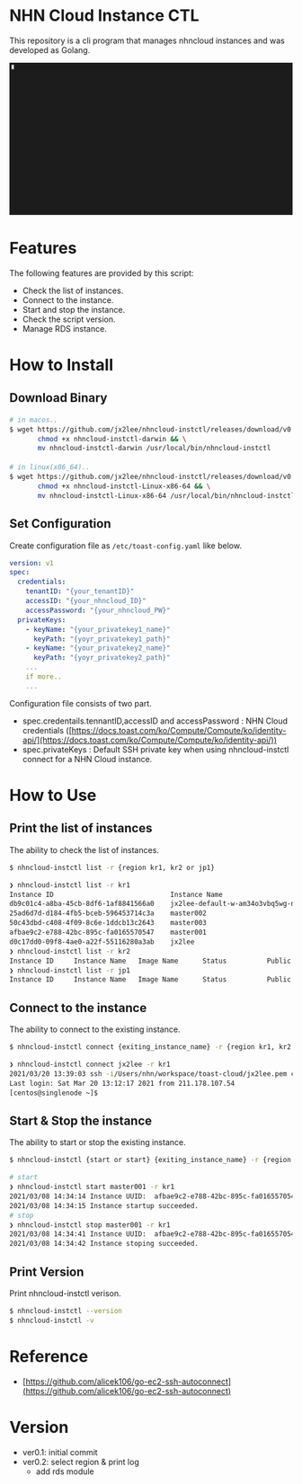 # NHN Cloud Instance CTL

This repository is a cli program that manages nhncloud instances and was developed as Golang.

![](gif/intro.gif)

# Features

The following features are provided by this script:

* Check the list of instances.
* Connect to the instance.
* Start and stop the instance.
* Check the script version.
* Manage RDS instance.

# How to Install

## Download Binary

```bash
# in macos..
$ wget https://github.com/jx2lee/nhncloud-instctl/releases/download/v0.2/nhncloud-instctl-darwin && \
       chmod +x nhncloud-instctl-darwin && \
       mv nhncloud-instctl-darwin /usr/local/bin/nhncloud-instctl

# in linux(x86_64)..
$ wget https://github.com/jx2lee/nhncloud-instctl/releases/download/v0.2/nhncloud-instctl-Linux-x86-64 && \
       chmod +x nhncloud-instctl-Linux-x86-64 && \
       mv nhncloud-instctl-Linux-x86-64 /usr/local/bin/nhncloud-instctl
```

## Set Configuration

Create configuration file as `/etc/toast-config.yaml` like below.
```yaml
version: v1
spec:
  credentials:
    tenantID: "{your_tenantID}"
    accessID: "{your_nhncloud_ID}"
    accessPassword: "{your_nhncloud_PW}"
  privateKeys:
    - keyName: "{your_privatekey1_name}"
      keyPath: "{yoyr_privatekey1_path}"    
    - keyName: "{your_privatekey2_name}"
      keyPath: "{yoyr_privatekey2_path}"
    ...
    if more..
    ...
```

Configuration file consists of two part.
* spec.credentails.tennantID,accessID and accessPassword : NHN Cloud credentials ([https://docs.toast.com/ko/Compute/Compute/ko/identity-api/](https://docs.toast.com/ko/Compute/Compute/ko/identity-api/))
* spec.privateKeys : Default SSH private key when using nhncloud-instctl connect for a NHN Cloud instance.

# How to Use

## Print the list of instances

The ability to check the list of instances.  
```bash
$ nhncloud-instctl list -r {region kr1, kr2 or jp1}
```

```bash
❯ nhncloud-instctl list -r kr1
Instance ID                             Instance Name                           Image Name                              Status          Public IP               Private Key
db9c01c4-a8ba-45cb-8df6-1af8841566a0    jx2lee-default-w-am34o3vbq5wg-node-0    CentOS 7.5 - Container (2020.01.26)     ACTIVE          133.186.217.62          jx2lee.pem
25ad6d7d-d184-4fb5-bceb-596453714c3a    master002                               CentOS 7.5 (2020.12.22)                 SHUTOFF         None                    jx2lee.pem
50c43dbd-c408-4f09-8c6e-1ddcb13c2643    master003                               CentOS 7.5 (2020.12.22)                 SHUTOFF         None                    jx2lee.pem
afbae9c2-e788-42bc-895c-fa0165570547    master001                               CentOS 7.5 (2020.12.22)                 SHUTOFF         133.186.213.49          jx2lee.pem
d0c17dd0-09f8-4ae0-a22f-55116280a3ab    jx2lee                                  CentOS 7.5 (2020.12.22)                 ACTIVE          133.186.241.218         jx2lee.pem
❯ nhncloud-instctl list -r kr2
Instance ID     Instance Name   Image Name      Status          Public IP       Private Key
❯ nhncloud-instctl list -r jp1
Instance ID     Instance Name   Image Name      Status          Public IP       Private Key
```

## Connect to the instance

The ability to connect to the existing instance.  
```bash
$ nhncloud-instctl connect {exiting_instance_name} -r {region kr1, kr2 or jp1}
```

```bash
❯ nhncloud-instctl connect jx2lee -r kr1
2021/03/20 13:39:03 ssh -i/Users/nhn/workspace/toast-cloud/jx2lee.pem centos@133.186.241.218
Last login: Sat Mar 20 13:12:17 2021 from 211.178.107.54
[centos@singlenode ~]$ 
```

## Start & Stop the instance

The ability to start or stop the existing instance.  
```bash
$ nhncloud-instctl {start or start} {exiting_instance_name} -r {region kr1, kr2 or jp1}
```

```bash
# start
❯ nhncloud-instctl start master001 -r kr1
2021/03/08 14:34:14 Instance UUID:  afbae9c2-e788-42bc-895c-fa0165570547
2021/03/08 14:34:15 Instance startup succeeded.
# stop
❯ nhncloud-instctl stop master001 -r kr1
2021/03/08 14:34:41 Instance UUID:  afbae9c2-e788-42bc-895c-fa0165570547
2021/03/08 14:34:42 Instance stoping succeeded.
```

## Print Version

Print nhncloud-instctl verison.

```bash
$ nhncloud-instctl --version
$ nhncloud-instctl -v
```

# Reference

* [https://github.com/alicek106/go-ec2-ssh-autoconnect](https://github.com/alicek106/go-ec2-ssh-autoconnect)

# Version
* ver0.1: initial commit
* ver0.2: select region & print log
  * add rds module
